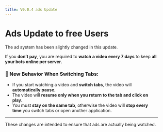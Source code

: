 ```yaml
---
title: V0.0.4 ads Update
---
```

# Ads Update to free Users

The ad system has been slightly changed in this update.

If you **don’t pay**, you are required to **watch a video every 7 days** to keep **all your bots online per server**.

### 🚫 New Behavior When Switching Tabs:

- If you start watching a video and **switch tabs**, the video will **automatically pause**.
- The video will **resume only when you return to the tab and click on play**.
- You must **stay on the same tab**, otherwise the video will **stop every time** you switch tabs or open another application.

---

These changes are intended to ensure that ads are actually being watched.